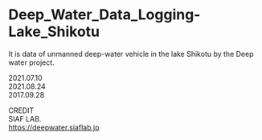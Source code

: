 # Deep_Water_Data_Logging-Lake_Shikotu
It is data of unmanned deep-water vehicle in the lake Shikotu by the Deep water project.
  
2021.07.10  
2021.08.24  
2017.09.28  
  
CREDIT  
SIAF LAB.  
https://deepwater.siaflab.jp
